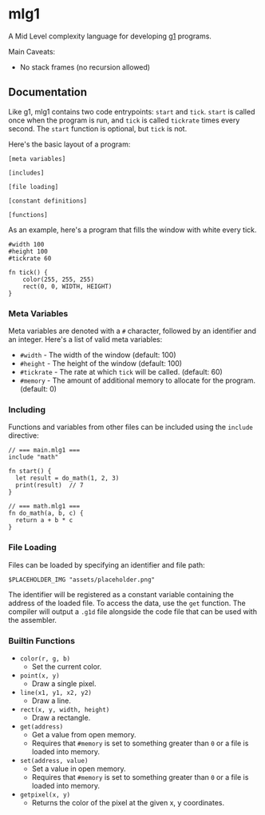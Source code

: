 # mlg1

A Mid Level complexity language for developing [g1](https://github.com/7Limes/g1) programs.

Main Caveats:
- No stack frames (no recursion allowed)


## Documentation

Like g1, mlg1 contains two code entrypoints: `start` and `tick`.
`start` is called once when the program is run, and `tick` is called `tickrate` times every second.
The `start` function is optional, but `tick` is not.


Here's the basic layout of a program:
```
[meta variables]

[includes]

[file loading]

[constant definitions]

[functions]
```

As an example, here's a program that fills the window with white every tick.
```
#width 100
#height 100
#tickrate 60

fn tick() {
    color(255, 255, 255)
    rect(0, 0, WIDTH, HEIGHT)
}
```


### Meta Variables

Meta variables are denoted with a `#` character, followed by an identifier and an integer.
Here's a list of valid meta variables:

- `#width` - The width of the window (default: 100)
- `#height` - The height of the window (default: 100)
- `#tickrate` - The rate at which `tick` will be called. (default: 60)
- `#memory` - The amount of additional memory to allocate for the program. (default: 0)


### Including

Functions and variables from other files can be included using the `include` directive:
```
// === main.mlg1 ===
include "math"

fn start() {
  let result = do_math(1, 2, 3)
  print(result)  // 7
}

// === math.mlg1 ===
fn do_math(a, b, c) {
  return a + b * c
}

```


### File Loading

Files can be loaded by specifying an identifier and file path:

```
$PLACEHOLDER_IMG "assets/placeholder.png"
```

The identifier will be registered as a constant variable containing the address of the loaded file. To access the data, use the `get` function.
The compiler will output a `.g1d` file alongside the code file that can be used with the assembler.

### Builtin Functions

- `color(r, g, b)`
  - Set the current color.
- `point(x, y)`
  - Draw a single pixel.
- `line(x1, y1, x2, y2)`
  - Draw a line.
- `rect(x, y, width, height)`
  - Draw a rectangle.
- `get(address)`
  - Get a value from open memory.
  - Requires that `#memory` is set to something greater than `0` or a file is loaded into memory.
- `set(address, value)`
  - Set a value in open memory.
  - Requires that `#memory` is set to something greater than `0` or a file is loaded into memory.
- `getpixel(x, y)`
  - Returns the color of the pixel at the given x, y coordinates.

